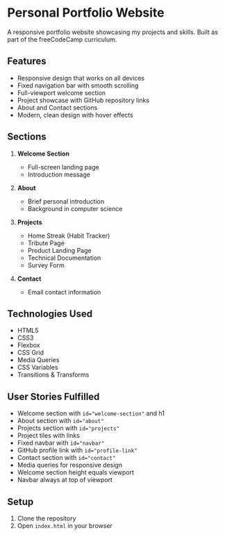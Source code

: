 # Personal Portfolio Website

A responsive portfolio website showcasing my projects and skills. Built as part of the freeCodeCamp curriculum.

## Features

- Responsive design that works on all devices
- Fixed navigation bar with smooth scrolling
- Full-viewport welcome section
- Project showcase with GitHub repository links
- About and Contact sections
- Modern, clean design with hover effects

## Sections

1. **Welcome Section**
   - Full-screen landing page
   - Introduction message

2. **About**
   - Brief personal introduction
   - Background in computer science

3. **Projects**
   - Home Streak (Habit Tracker)
   - Tribute Page
   - Product Landing Page
   - Technical Documentation
   - Survey Form

4. **Contact**
   - Email contact information

## Technologies Used

- HTML5
- CSS3
- Flexbox
- CSS Grid
- Media Queries
- CSS Variables
- Transitions & Transforms

## User Stories Fulfilled

- Welcome section with `id="welcome-section"` and h1
- About section with `id="about"`
- Projects section with `id="projects"`
- Project tiles with links
- Fixed navbar with `id="navbar"`
- GitHub profile link with `id="profile-link"`
- Contact section with `id="contact"`
- Media queries for responsive design
- Welcome section height equals viewport
- Navbar always at top of viewport

## Setup

1. Clone the repository
2. Open `index.html` in your browser
